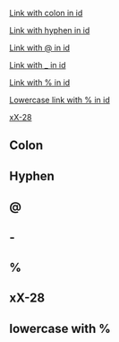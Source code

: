 [Link with colon in id][8888]

[Link with hyphen in id][4444]

[Link with @ in id][5555]

[Link with _ in id][6666]

[Link with % in id][7777]

[Lowercase link with % in id][7778]

[xX-28][8000]

<a id='x:28'></a>

## Colon

<a id='x-28'></a>

## Hyphen

<a id='X@Y'></a>

## @

<a id='X_Y'></a>

## -

<a id='X%20Y'></a>

## %

<a id='xX-28'></a>

## xX-28

## lowercase with %


  [8888]: #x:28 "link with colon"
  [4444]: #x-28 "link with hyphen"
  [5555]: #X@Y
  [6666]: #X_Y
  [7777]: #X%20Y
  [7778]: #x%20y
  [8000]: #xX-28
